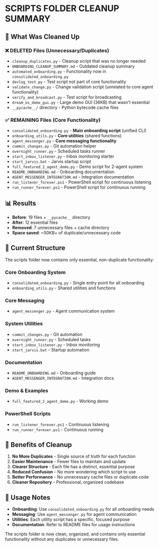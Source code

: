 # SCRIPTS FOLDER CLEANUP SUMMARY

## 🧹 What Was Cleaned Up

### ❌ **DELETED Files (Unnecessary/Duplicates)**
- `cleanup_duplicates.py` - Cleanup script that was no longer needed
- `ONBOARDING_CLEANUP_SUMMARY.md` - Outdated cleanup summary
- `automated_onboarding.py` - Functionality now in `consolidated_onboarding.py`
- `devlog_test.py` - Test script not part of core functionality
- `validate_change.py` - Change validation script (unrelated to core agent functionality)
- `verify_and_broadcast.py` - Test script for broadcasting
- `dream_os_demo_gui.py` - Large demo GUI (36KB) that wasn't essential
- `__pycache__/` directory - Python bytecode cache files

### ✅ **REMAINING Files (Core Functionality)**
- `consolidated_onboarding.py` - **Main onboarding script** (unified CLI)
- `onboarding_utils.py` - **Core utilities** (shared functions)
- `agent_messenger.py` - **Core messaging functionality**
- `commit_changes.py` - Git automation helper
- `overnight_runner.py` - Scheduled tasks runner
- `start_inbox_listener.py` - Inbox monitoring starter
- `start_jarvis.bat` - Jarvis startup script
- `full_featured_2_agent_demo.py` - Demo script for 2-agent system
- `README_ONBOARDING.md` - Onboarding documentation
- `AGENT_MESSENGER_INTEGRATION.md` - Integration documentation
- `run_listener_forever.ps1` - PowerShell script for continuous listening
- `run_runner_forever.ps1` - PowerShell script for continuous running

## 📊 **Results**
- **Before**: 19 files + `__pycache__` directory
- **After**: 12 essential files
- **Removed**: 7 unnecessary files + cache directory
- **Space saved**: ~50KB+ of duplicate/unnecessary code

## 🎯 **Current Structure**
The scripts folder now contains only essential, non-duplicate functionality:

### **Core Onboarding System**
- `consolidated_onboarding.py` - Single entry point for all onboarding
- `onboarding_utils.py` - Shared utilities and functions

### **Core Messaging**
- `agent_messenger.py` - Agent communication system

### **System Utilities**
- `commit_changes.py` - Git automation
- `overnight_runner.py` - Scheduled tasks
- `start_inbox_listener.py` - Inbox monitoring
- `start_jarvis.bat` - Startup automation

### **Documentation**
- `README_ONBOARDING.md` - Onboarding guide
- `AGENT_MESSENGER_INTEGRATION.md` - Integration docs

### **Demo & Examples**
- `full_featured_2_agent_demo.py` - Working demo

### **PowerShell Scripts**
- `run_listener_forever.ps1` - Continuous listening
- `run_runner_forever.ps1` - Continuous running

## 🚀 **Benefits of Cleanup**
1. **No More Duplicates** - Single source of truth for each function
2. **Easier Maintenance** - Fewer files to maintain and update
3. **Clearer Structure** - Each file has a distinct, essential purpose
4. **Reduced Confusion** - No more wondering which script to use
5. **Better Performance** - No unnecessary cache files or duplicate code
6. **Cleaner Repository** - Professional, organized codebase

## 📝 **Usage Notes**
- **Onboarding**: Use `consolidated_onboarding.py` for all onboarding needs
- **Messaging**: Use `agent_messenger.py` for agent communication
- **Utilities**: Each utility script has a specific, focused purpose
- **Documentation**: Refer to README files for usage instructions

The scripts folder is now clean, organized, and contains only essential functionality without any duplicates or unnecessary files.
